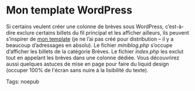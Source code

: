 # Mon template WordPress

Si certains veulent créer une colonne de brèves sous WordPress, c’est-à-dire exclure certains billets du fil principal et les afficher ailleurs, ils peuvent s’inspirer de [mon template](http://blog.tcrouzet.comhttps://tcrouzet.com/images_tc/rar/tcrouzet2.rar) (je ne l’ai pas créé pour distribution – il y a beaucoup d’adressages en absolu). Le fichier *miniblog.php* s’occupe d’afficher les billets de la catégorie Brèves. Le fichier *index.php* les exclut tout en appelant les brèves dans une colonne dédiée. Vous découvrirez aussi quelques astuces de mise en page pour faire du liquid design (occuper 100% de l'écran sans nuire à la lisibilité du texte).

Tags: noepub